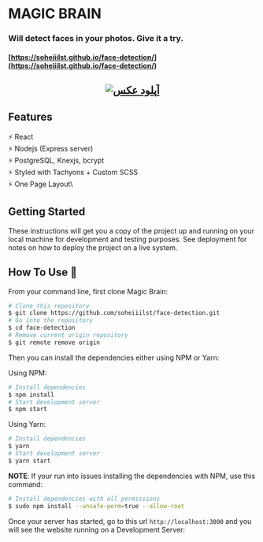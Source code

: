 # MAGIC BRAIN

### Will detect faces in your photos. Give it a try. 
#### [https://soheiiilst.github.io/face-detection/](https://soheiiilst.github.io/face-detection/)
<h2 align="center">
  <a href="http://uupload.ir/" target="_blank"><img src="http://uupload.ir/files/jl20_magic_brain.jpg" border="0" alt="آپلود عکس" /></a>
  <br>
</h2>

## Features

⚡️ React\
⚡️ Nodejs (Express server)\
⚡️ PostgreSQL, Knexjs, bcrypt\
⚡️ Styled with Tachyons + Custom SCSS\
⚡️ One Page Layout\

## Getting Started

These instructions will get you a copy of the project up and running on your local machine for development and testing purposes. See deployment for notes on how to deploy the project on a live system.

## How To Use 🔧

From your command line, first clone Magic Brain:

```bash
# Clone this repository
$ git clone https://github.com/soheiiilst/face-detection.git
# Go into the repository
$ cd face-detection
# Remove current origin repository
$ git remote remove origin
```

Then you can install the dependencies either using NPM or Yarn:

Using NPM:
```bash
# Install dependencies
$ npm install
# Start development server
$ npm start
```
Using Yarn:
```bash
# Install dependencies
$ yarn
# Start development server
$ yarn start
```

**NOTE**:
If your run into issues installing the dependencies with NPM, use this command:

```bash
# Install dependencies with all permissions
$ sudo npm install --unsafe-perm=true --allow-root
```

Once your server has started, go to this url `http://localhost:3000` and you will see the website running on a Development Server:

